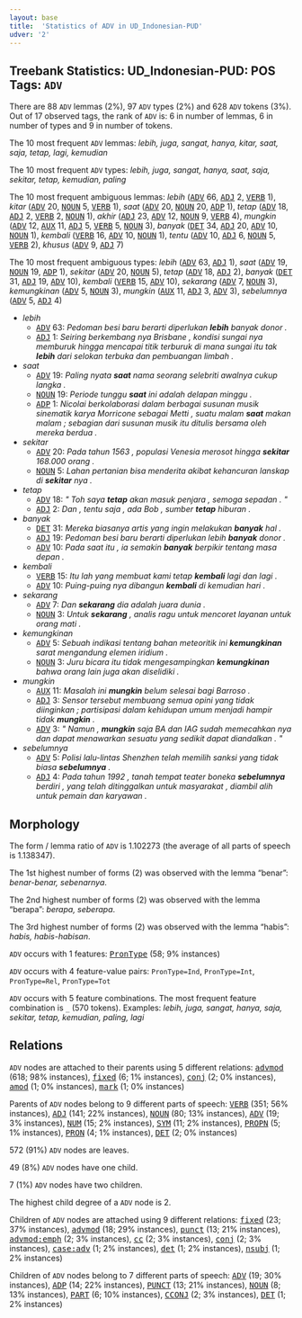 ```yaml
---
layout: base
title:  'Statistics of ADV in UD_Indonesian-PUD'
udver: '2'
---
```


## Treebank Statistics: UD_Indonesian-PUD: POS Tags: `ADV`

There are 88 `ADV` lemmas (2%), 97 `ADV` types (2%) and 628 `ADV` tokens (3%).
Out of 17 observed tags, the rank of `ADV` is: 6 in number of lemmas, 6 in number of types and 9 in number of tokens.

The 10 most frequent `ADV` lemmas: <em>lebih, juga, sangat, hanya, kitar, saat, saja, tetap, lagi, kemudian</em>

The 10 most frequent `ADV` types:  <em>lebih, juga, sangat, hanya, saat, saja, sekitar, tetap, kemudian, paling</em>

The 10 most frequent ambiguous lemmas: <em>lebih</em> (<tt><a href="id_pud-pos-ADV.html">ADV</a></tt> 66, <tt><a href="id_pud-pos-ADJ.html">ADJ</a></tt> 2, <tt><a href="id_pud-pos-VERB.html">VERB</a></tt> 1), <em>kitar</em> (<tt><a href="id_pud-pos-ADV.html">ADV</a></tt> 20, <tt><a href="id_pud-pos-NOUN.html">NOUN</a></tt> 5, <tt><a href="id_pud-pos-VERB.html">VERB</a></tt> 1), <em>saat</em> (<tt><a href="id_pud-pos-ADV.html">ADV</a></tt> 20, <tt><a href="id_pud-pos-NOUN.html">NOUN</a></tt> 20, <tt><a href="id_pud-pos-ADP.html">ADP</a></tt> 1), <em>tetap</em> (<tt><a href="id_pud-pos-ADV.html">ADV</a></tt> 18, <tt><a href="id_pud-pos-ADJ.html">ADJ</a></tt> 2, <tt><a href="id_pud-pos-VERB.html">VERB</a></tt> 2, <tt><a href="id_pud-pos-NOUN.html">NOUN</a></tt> 1), <em>akhir</em> (<tt><a href="id_pud-pos-ADJ.html">ADJ</a></tt> 23, <tt><a href="id_pud-pos-ADV.html">ADV</a></tt> 12, <tt><a href="id_pud-pos-NOUN.html">NOUN</a></tt> 9, <tt><a href="id_pud-pos-VERB.html">VERB</a></tt> 4), <em>mungkin</em> (<tt><a href="id_pud-pos-ADV.html">ADV</a></tt> 12, <tt><a href="id_pud-pos-AUX.html">AUX</a></tt> 11, <tt><a href="id_pud-pos-ADJ.html">ADJ</a></tt> 5, <tt><a href="id_pud-pos-VERB.html">VERB</a></tt> 5, <tt><a href="id_pud-pos-NOUN.html">NOUN</a></tt> 3), <em>banyak</em> (<tt><a href="id_pud-pos-DET.html">DET</a></tt> 34, <tt><a href="id_pud-pos-ADJ.html">ADJ</a></tt> 20, <tt><a href="id_pud-pos-ADV.html">ADV</a></tt> 10, <tt><a href="id_pud-pos-NOUN.html">NOUN</a></tt> 1), <em>kembali</em> (<tt><a href="id_pud-pos-VERB.html">VERB</a></tt> 16, <tt><a href="id_pud-pos-ADV.html">ADV</a></tt> 10, <tt><a href="id_pud-pos-NOUN.html">NOUN</a></tt> 1), <em>tentu</em> (<tt><a href="id_pud-pos-ADV.html">ADV</a></tt> 10, <tt><a href="id_pud-pos-ADJ.html">ADJ</a></tt> 6, <tt><a href="id_pud-pos-NOUN.html">NOUN</a></tt> 5, <tt><a href="id_pud-pos-VERB.html">VERB</a></tt> 2), <em>khusus</em> (<tt><a href="id_pud-pos-ADV.html">ADV</a></tt> 9, <tt><a href="id_pud-pos-ADJ.html">ADJ</a></tt> 7)

The 10 most frequent ambiguous types:  <em>lebih</em> (<tt><a href="id_pud-pos-ADV.html">ADV</a></tt> 63, <tt><a href="id_pud-pos-ADJ.html">ADJ</a></tt> 1), <em>saat</em> (<tt><a href="id_pud-pos-ADV.html">ADV</a></tt> 19, <tt><a href="id_pud-pos-NOUN.html">NOUN</a></tt> 19, <tt><a href="id_pud-pos-ADP.html">ADP</a></tt> 1), <em>sekitar</em> (<tt><a href="id_pud-pos-ADV.html">ADV</a></tt> 20, <tt><a href="id_pud-pos-NOUN.html">NOUN</a></tt> 5), <em>tetap</em> (<tt><a href="id_pud-pos-ADV.html">ADV</a></tt> 18, <tt><a href="id_pud-pos-ADJ.html">ADJ</a></tt> 2), <em>banyak</em> (<tt><a href="id_pud-pos-DET.html">DET</a></tt> 31, <tt><a href="id_pud-pos-ADJ.html">ADJ</a></tt> 19, <tt><a href="id_pud-pos-ADV.html">ADV</a></tt> 10), <em>kembali</em> (<tt><a href="id_pud-pos-VERB.html">VERB</a></tt> 15, <tt><a href="id_pud-pos-ADV.html">ADV</a></tt> 10), <em>sekarang</em> (<tt><a href="id_pud-pos-ADV.html">ADV</a></tt> 7, <tt><a href="id_pud-pos-NOUN.html">NOUN</a></tt> 3), <em>kemungkinan</em> (<tt><a href="id_pud-pos-ADV.html">ADV</a></tt> 5, <tt><a href="id_pud-pos-NOUN.html">NOUN</a></tt> 3), <em>mungkin</em> (<tt><a href="id_pud-pos-AUX.html">AUX</a></tt> 11, <tt><a href="id_pud-pos-ADJ.html">ADJ</a></tt> 3, <tt><a href="id_pud-pos-ADV.html">ADV</a></tt> 3), <em>sebelumnya</em> (<tt><a href="id_pud-pos-ADV.html">ADV</a></tt> 5, <tt><a href="id_pud-pos-ADJ.html">ADJ</a></tt> 4)


* <em>lebih</em>
  * <tt><a href="id_pud-pos-ADV.html">ADV</a></tt> 63: <em>Pedoman besi baru berarti diperlukan <b>lebih</b> banyak donor .</em>
  * <tt><a href="id_pud-pos-ADJ.html">ADJ</a></tt> 1: <em>Seiring berkembang nya Brisbane , kondisi sungai nya memburuk hingga mencapai titik terburuk di mana sungai itu tak <b>lebih</b> dari selokan terbuka dan pembuangan limbah .</em>
* <em>saat</em>
  * <tt><a href="id_pud-pos-ADV.html">ADV</a></tt> 19: <em>Paling nyata <b>saat</b> nama seorang selebriti awalnya cukup langka .</em>
  * <tt><a href="id_pud-pos-NOUN.html">NOUN</a></tt> 19: <em>Periode tunggu <b>saat</b> ini adalah delapan minggu .</em>
  * <tt><a href="id_pud-pos-ADP.html">ADP</a></tt> 1: <em>Nicolai berkolaborasi dalam berbagai susunan musik sinematik karya Morricone sebagai Metti , suatu malam <b>saat</b> makan malam ; sebagian dari susunan musik itu ditulis bersama oleh mereka berdua .</em>
* <em>sekitar</em>
  * <tt><a href="id_pud-pos-ADV.html">ADV</a></tt> 20: <em>Pada tahun 1563 , populasi Venesia merosot hingga <b>sekitar</b> 168.000 orang .</em>
  * <tt><a href="id_pud-pos-NOUN.html">NOUN</a></tt> 5: <em>Lahan pertanian bisa menderita akibat kehancuran lanskap di <b>sekitar</b> nya .</em>
* <em>tetap</em>
  * <tt><a href="id_pud-pos-ADV.html">ADV</a></tt> 18: <em>" Toh saya <b>tetap</b> akan masuk penjara , semoga sepadan . "</em>
  * <tt><a href="id_pud-pos-ADJ.html">ADJ</a></tt> 2: <em>Dan , tentu saja , ada Bob , sumber <b>tetap</b> hiburan .</em>
* <em>banyak</em>
  * <tt><a href="id_pud-pos-DET.html">DET</a></tt> 31: <em>Mereka biasanya artis yang ingin melakukan <b>banyak</b> hal .</em>
  * <tt><a href="id_pud-pos-ADJ.html">ADJ</a></tt> 19: <em>Pedoman besi baru berarti diperlukan lebih <b>banyak</b> donor .</em>
  * <tt><a href="id_pud-pos-ADV.html">ADV</a></tt> 10: <em>Pada saat itu , ia semakin <b>banyak</b> berpikir tentang masa depan .</em>
* <em>kembali</em>
  * <tt><a href="id_pud-pos-VERB.html">VERB</a></tt> 15: <em>Itu lah yang membuat kami tetap <b>kembali</b> lagi dan lagi .</em>
  * <tt><a href="id_pud-pos-ADV.html">ADV</a></tt> 10: <em>Puing-puing nya dibangun <b>kembali</b> di kemudian hari .</em>
* <em>sekarang</em>
  * <tt><a href="id_pud-pos-ADV.html">ADV</a></tt> 7: <em>Dan <b>sekarang</b> dia adalah juara dunia .</em>
  * <tt><a href="id_pud-pos-NOUN.html">NOUN</a></tt> 3: <em>Untuk <b>sekarang</b> , analis ragu untuk mencoret layanan untuk orang mati .</em>
* <em>kemungkinan</em>
  * <tt><a href="id_pud-pos-ADV.html">ADV</a></tt> 5: <em>Sebuah indikasi tentang bahan meteoritik ini <b>kemungkinan</b> sarat mengandung elemen iridium .</em>
  * <tt><a href="id_pud-pos-NOUN.html">NOUN</a></tt> 3: <em>Juru bicara itu tidak mengesampingkan <b>kemungkinan</b> bahwa orang lain juga akan diselidiki .</em>
* <em>mungkin</em>
  * <tt><a href="id_pud-pos-AUX.html">AUX</a></tt> 11: <em>Masalah ini <b>mungkin</b> belum selesai bagi Barroso .</em>
  * <tt><a href="id_pud-pos-ADJ.html">ADJ</a></tt> 3: <em>Sensor tersebut membuang semua opini yang tidak diinginkan ; partisipasi dalam kehidupan umum menjadi hampir tidak <b>mungkin</b> .</em>
  * <tt><a href="id_pud-pos-ADV.html">ADV</a></tt> 3: <em>" Namun , <b>mungkin</b> saja BA dan IAG sudah memecahkan nya dan dapat menawarkan sesuatu yang sedikit dapat diandalkan . "</em>
* <em>sebelumnya</em>
  * <tt><a href="id_pud-pos-ADV.html">ADV</a></tt> 5: <em>Polisi lalu-lintas Shenzhen telah memilih sanksi yang tidak biasa <b>sebelumnya</b> .</em>
  * <tt><a href="id_pud-pos-ADJ.html">ADJ</a></tt> 4: <em>Pada tahun 1992 , tanah tempat teater boneka <b>sebelumnya</b> berdiri , yang telah ditinggalkan untuk masyarakat , diambil alih untuk pemain dan karyawan .</em>

## Morphology

The form / lemma ratio of `ADV` is 1.102273 (the average of all parts of speech is 1.138347).

The 1st highest number of forms (2) was observed with the lemma “benar”: <em>benar-benar, sebenarnya</em>.

The 2nd highest number of forms (2) was observed with the lemma “berapa”: <em>berapa, seberapa</em>.

The 3rd highest number of forms (2) was observed with the lemma “habis”: <em>habis, habis-habisan</em>.

`ADV` occurs with 1 features: <tt><a href="id_pud-feat-PronType.html">PronType</a></tt> (58; 9% instances)

`ADV` occurs with 4 feature-value pairs: `PronType=Ind`, `PronType=Int`, `PronType=Rel`, `PronType=Tot`

`ADV` occurs with 5 feature combinations.
The most frequent feature combination is `_` (570 tokens).
Examples: <em>lebih, juga, sangat, hanya, saja, sekitar, tetap, kemudian, paling, lagi</em>


## Relations

`ADV` nodes are attached to their parents using 5 different relations: <tt><a href="id_pud-dep-advmod.html">advmod</a></tt> (618; 98% instances), <tt><a href="id_pud-dep-fixed.html">fixed</a></tt> (6; 1% instances), <tt><a href="id_pud-dep-conj.html">conj</a></tt> (2; 0% instances), <tt><a href="id_pud-dep-amod.html">amod</a></tt> (1; 0% instances), <tt><a href="id_pud-dep-mark.html">mark</a></tt> (1; 0% instances)

Parents of `ADV` nodes belong to 9 different parts of speech: <tt><a href="id_pud-pos-VERB.html">VERB</a></tt> (351; 56% instances), <tt><a href="id_pud-pos-ADJ.html">ADJ</a></tt> (141; 22% instances), <tt><a href="id_pud-pos-NOUN.html">NOUN</a></tt> (80; 13% instances), <tt><a href="id_pud-pos-ADV.html">ADV</a></tt> (19; 3% instances), <tt><a href="id_pud-pos-NUM.html">NUM</a></tt> (15; 2% instances), <tt><a href="id_pud-pos-SYM.html">SYM</a></tt> (11; 2% instances), <tt><a href="id_pud-pos-PROPN.html">PROPN</a></tt> (5; 1% instances), <tt><a href="id_pud-pos-PRON.html">PRON</a></tt> (4; 1% instances), <tt><a href="id_pud-pos-DET.html">DET</a></tt> (2; 0% instances)

572 (91%) `ADV` nodes are leaves.

49 (8%) `ADV` nodes have one child.

7 (1%) `ADV` nodes have two children.

The highest child degree of a `ADV` node is 2.

Children of `ADV` nodes are attached using 9 different relations: <tt><a href="id_pud-dep-fixed.html">fixed</a></tt> (23; 37% instances), <tt><a href="id_pud-dep-advmod.html">advmod</a></tt> (18; 29% instances), <tt><a href="id_pud-dep-punct.html">punct</a></tt> (13; 21% instances), <tt><a href="id_pud-dep-advmod-emph.html">advmod:emph</a></tt> (2; 3% instances), <tt><a href="id_pud-dep-cc.html">cc</a></tt> (2; 3% instances), <tt><a href="id_pud-dep-conj.html">conj</a></tt> (2; 3% instances), <tt><a href="id_pud-dep-case-adv.html">case:adv</a></tt> (1; 2% instances), <tt><a href="id_pud-dep-det.html">det</a></tt> (1; 2% instances), <tt><a href="id_pud-dep-nsubj.html">nsubj</a></tt> (1; 2% instances)

Children of `ADV` nodes belong to 7 different parts of speech: <tt><a href="id_pud-pos-ADV.html">ADV</a></tt> (19; 30% instances), <tt><a href="id_pud-pos-ADP.html">ADP</a></tt> (14; 22% instances), <tt><a href="id_pud-pos-PUNCT.html">PUNCT</a></tt> (13; 21% instances), <tt><a href="id_pud-pos-NOUN.html">NOUN</a></tt> (8; 13% instances), <tt><a href="id_pud-pos-PART.html">PART</a></tt> (6; 10% instances), <tt><a href="id_pud-pos-CCONJ.html">CCONJ</a></tt> (2; 3% instances), <tt><a href="id_pud-pos-DET.html">DET</a></tt> (1; 2% instances)

